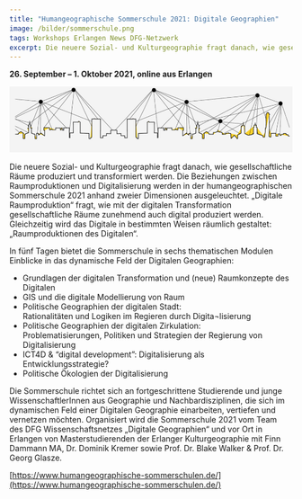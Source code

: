 ```yaml
---
title: "Humangeographische Sommerschule 2021: Digitale Geographien"
image: /bilder/sommerschule.png
tags: Workshops Erlangen News DFG-Netzwerk
excerpt: Die neuere Sozial- und Kulturgeographie fragt danach, wie gesellschaftliche Räume produziert und transformiert werden. Die Beziehungen zwischen Raumproduktionen und Digitalisierung werden in der humangeographischen Sommerschule 2021 anhand zweier Dimensionen ausgeleuchtet. „Digitale Raumproduktion“ fragt, wie mit der digitalen Transformation gesellschaftliche Räume zunehmend auch digital produziert werden.
---
```


**26. September – 1. Oktober 2021, online aus Erlangen**

![](/bilder/sommerschule.png)

Die neuere Sozial- und Kulturgeographie fragt danach, wie gesellschaftliche Räume produziert und transformiert werden. Die Beziehungen zwischen Raumproduktionen und Digitalisierung werden in der humangeographischen Sommerschule 2021 anhand zweier Dimensionen ausgeleuchtet. „Digitale Raumproduktion“ fragt, wie mit der digitalen Transformation gesellschaftliche Räume zunehmend auch digital produziert werden. Gleichzeitig wird das Digitale in bestimmten Weisen räumlich gestaltet: „Raumproduktionen des Digitalen“.

In fünf Tagen bietet die Sommerschule in sechs thematischen Modulen Einblicke in das dynamische Feld der Digitalen Geographien:

- Grundlagen der digitalen Transformation und (neue) Raumkonzepte des Digitalen
- GIS und die digitale Modellierung von Raum
- Politische Geographien der digitalen Stadt:  
  Rationalitäten und Logiken im Regieren durch Digita¬lisierung
- Politische Geographien der digitalen Zirkulation:  
  Problematisierungen, Politiken und Strategien der Regierung von Digitalisierung
- ICT4D & “digital development”: Digitalisierung als Entwicklungsstrategie?
- Politische Ökologien der Digitalisierung

Die Sommerschule richtet sich an fortgeschrittene Studierende und junge WissenschaftlerInnen aus Geographie und Nachbardisziplinen, die sich im dynamischen Feld einer Digitalen Geographie einarbeiten, vertiefen und vernetzen möchten. Organisiert wird die Sommerschule 2021 vom Team des DFG Wissenschaftsnetzes „Digitale Geographien“ und vor Ort in Erlangen von Masterstudierenden der Erlanger Kulturgeographie mit Finn Dammann MA, Dr. Dominik Kremer sowie Prof. Dr. Blake Walker & Prof. Dr. Georg Glasze.

[https://www.humangeographische-sommerschulen.de/](https://www.humangeographische-sommerschulen.de/)
